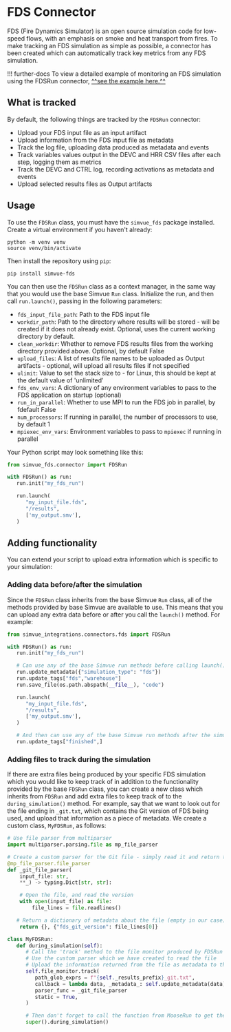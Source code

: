 # FDS Connector

FDS (Fire Dynamics Simulator) is an open source simulation code for low-speed flows, with an emphasis on smoke and heat transport from fires. To make tracking an FDS simulation as simple as possible, a connector has been created which can automatically track key metrics from any FDS simulation.

!!! further-docs
    To view a detailed example of monitoring an FDS simulation using the FDSRun connector, [^^see the example here.^^](/examples/fds)

## What is tracked

By default, the following things are tracked by the `FDSRun` connector:

- Upload your FDS input file as an input artifact
- Upload information from the FDS input file as metadata
- Track the log file, uploading data produced as metadata and events
- Track variables values output in the DEVC and HRR CSV files after each step, logging them as metrics
- Track the DEVC and CTRL log, recording activations as metadata and events
- Upload selected results files as Output artifacts

## Usage

To use the `FDSRun` class, you must have the `simvue_fds` package installed. Create a virtual environment if you haven't already:
```
python -m venv venv
source venv/bin/activate
```
Then install the repository using `pip`:
```
pip install simvue-fds
```

You can then use the `FDSRun` class as a context manager, in the same way that you would use the base Simvue `Run` class. Initialize the run, and then call `run.launch()`, passing in the following parameters:

- `fds_input_file_path`: Path to the FDS input file
- `workdir_path`: Path to the directory where results will be stored - will be created if it does not already exist. Optional, uses the current working directory by default.
- `clean_workdir`: Whether to remove FDS results files from the working directory provided above. Optional, by default False
- `upload_files`: A list of results file names to be uploaded as Output artifacts - optional, will upload all results files if not specified
- `ulimit`: Value to set the stack size to - for Linux, this should be kept at the default value of 'unlimited'
- `fds_env_vars`: A dictionary of any environment variables to pass to the FDS application on startup (optional)
- `run_in_parallel`: Whether to use MPI to run the FDS job in parallel, by fdefault False
- `num_processors`: If running in parallel, the number of processors to use, by default 1
- `mpiexec_env_vars`: Environment variables to pass to `mpiexec` if running in parallel

Your Python script may look something like this:
```py
from simvue_fds.connector import FDSRun

with FDSRun() as run:
   run.init("my_fds_run")

   run.launch(
      "my_input_file.fds",
      "/results",
      ['my_output.smv'],
   )
```
## Adding functionality
You can extend your script to upload extra information which is specific to your simulation:

### Adding data before/after the simulation
Since the `FDSRun` class inherits from the base Simvue `Run` class, all of the methods provided by base Simvue are available to use. This means that you can upload any extra data before or after you call the `launch()` method. For example:

```py
from simvue_integrations.connectors.fds import FDSRun

with FDSRun() as run:
   run.init("my_fds_run")

   # Can use any of the base Simvue run methods before calling launch():
   run.update_metadata({"simulation_type": "fds"})
   run.update_tags["fds","warehouse"]
   run.save_file(os.path.abspath(__file__), "code")

   run.launch(
      "my_input_file.fds",
      "/results",
      ['my_output.smv'],
   )

   # And then can use any of the base Simvue run methods after the simulation
   run.update_tags["finished",]
```

### Adding files to track during the simulation
If there are extra files being produced by your specific FDS simulation which you would like to keep track of in addition to the functionality provided by the base `FDSRun` class, you can create a new class which inherits from `FDSRun` and add extra files to keep track of to the `during_simulation()` method. For example, say that we want to look out for the file ending in `_git.txt`, which contains the Git version of FDS being used, and upload that information as a piece of metadata. We create a custom class, `MyFDSRun`, as follows:

```py
# Use file parser from multiparser
import multiparser.parsing.file as mp_file_parser

# Create a custom parser for the Git file - simply read it and return the value as a dictionary
@mp_file_parser.file_parser
def _git_file_parser(
    input_file: str,
    **_) -> typing.Dict[str, str]:

    # Open the file, and read the version
    with open(input_file) as file:
        file_lines = file.readlines()

   # Return a dictionary of metadata about the file (empty in our case), and a dictionary of data from the file
    return {}, {"fds_git_version": file_lines[0]}

class MyFDSRun:
   def during_simulation(self):
      # Call the 'track' method to the file monitor produced by FDSRun
      # Use the custom parser which we have created to read the file
      # Upload the information returned from the file as metadata to the Simvue run
      self.file_monitor.track(
         path_glob_exprs = f"{self._results_prefix}_git.txt",
         callback = lambda data, _metadata_: self.update_metadata(data), 
         parser_func = _git_file_parser
         static = True,
      )

      # Then don't forget to call the function from MooseRun to get the default behaviour too!
      super().during_simulation()
```